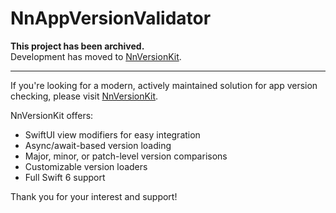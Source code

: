 # NnAppVersionValidator

**This project has been archived.**  
Development has moved to [NnVersionKit](https://github.com/nikolainobadi/NnVersionKit).

---

If you're looking for a modern, actively maintained solution for app version checking, please visit [NnVersionKit](https://github.com/nikolainobadi/NnVersionKit).

NnVersionKit offers:
- SwiftUI view modifiers for easy integration
- Async/await-based version loading
- Major, minor, or patch-level version comparisons
- Customizable version loaders
- Full Swift 6 support

Thank you for your interest and support!
